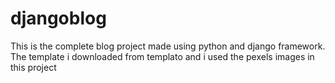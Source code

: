 # djangoblog
This is the complete blog project made using python and django framework. The template i downloaded from templato and i used the pexels images in this project
